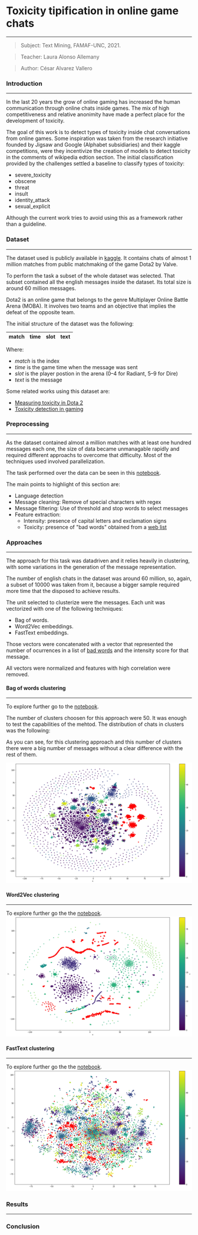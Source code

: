 # Toxicity tipification in online game chats
---
 > Subject: Text Mining, FAMAF-UNC, 2021.

 > Teacher: Laura Alonso Allemany

 > Author: César Alvarez Vallero

### Introduction
--- 
In the last 20 years the grow of online gaming has increased the human
communication through online chats inside games. The mix of high
competitiveness and relative anonimity have made a perfect place for the
development of toxicity.

The goal of this work is to detect types of toxicity inside chat conversations
from online games. Some inspiration was taken from the research initiative
founded by Jigsaw and Google (Alphabet subsidiaries) and their kaggle
competitions, were they incentivize the creation of models to detect toxicity
in the comments of wikipedia edtion section. The initial classification
provided by the challenges settled a baseline to classify types of toxicity:

- severe_toxicity
- obscene
- threat
- insult
- identity_attack
- sexual_explicit

Although the current work tries to avoid using this as a framework rather than
a guideline.

### Dataset
--- 
The dataset used is publicly available in
[kaggle](https://www.kaggle.com/romovpa/gosuai-dota-2-game-chats). It contains
chats of almost 1 million matches from public matchmaking of the game Dota2 by
Valve.

To perform the task a subset of the whole dataset was selected. That subset
contained all the english messages inside the dataset. Its total size is around
60 million messages.

Dota2 is an online game that belongs to the genre Multiplayer Online Battle
Arena (MOBA). It involves two teams and an objective that implies the defeat of
the opposite team.

The initial structure of the dataset was the following:

|match|time|slot|text|
|-----|----|----|----|

Where:
- _match_ is the index
- _time_ is the game time when the message was sent
- _slot_ is the player postion in the arena (0–4 for Radiant, 5–9 for Dire)
- _text_ is the message

Some related works using this dataset are:
- [Measuring toxicity in Dota 2](https://www.h4pz.co/dota-2-toxicity)
- [Toxicity detection in gaming](https://databricks.com/notebooks/toxic-test-gam/index.html#01_intro.html)


### Preprocessing
---
As the dataset contained almost a million matches with at least one hundred
messages each one, the size of data became unmanagable rapidly and required
different approachs to overcome that difficulty. Most of the techniques used
involved parallelization.

The task performed over the data can be seen in this
[notebook](./preprocessing.ipynb).

The main points to highlight of this section are:
- Language detection
- Message cleaning: Remove of special characters with regex
- Message filtering: Use of threshold and stop words to select messages
- Feature extraction:
  - Intensity: presence of capital letters and exclamation signs
  - Toxicity: presence of "bad words" obtained from a [web list](https://www.cs.cmu.edu/~biglou/resources/bad-words.txt)


### Approaches
---
The approach for this task was datadriven and it relies heavily in clustering,
with some variations in the generation of the message representation.

The number of english chats in the dataset was around 60 million, so, again, a
subset of 10000 was taken from it, because a bigger sample required more time
that the disposed to achieve results.

The unit selected to clusterize were the messages. Each unit was vectorized
with one of the following techniques:
- Bag of words.
- Word2Vec embeddings.
- FastText embeddings.

Those vectors were concatenated with a vector that represented the number of
ocurrences in a list of [bad words](https://www.cs.cmu.edu/~biglou/resources/bad-words.txt)
and the intensity score for that message.

All vectors were normalized and features with high correlation were removed.

#### Bag of words clustering
--- 
To explore further go to the [notebook](./clustering_bow.ipynb).

The number of clusters choosen for this approach were 50. It was enough to test
the capabilities of the mehtod. The distribution of chats in clusters was the
following:

As you can see, for this clustering approach and this number of clusters there
were a big number of messages without a clear difference with the rest of them.

![TSNE graph - clustering](./images/clustering_bow.png)

#### Word2Vec clustering
---
To explore further go the the [notebook](./clustering_w2v.ipynb).
![TSNE graph - clustering](./images/clustering_w2v.png)
#### FastText clustering
---
To explore further go the the [notebook](./clustering_ftt.ipynb).
![TSNE graph - clustering](./images/clustering_ftt.png)
### Results
---
### Conclusion
